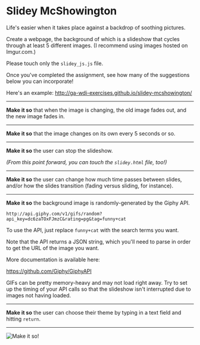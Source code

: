 # Slidey McShowington

Life's easier when it takes place against a backdrop of soothing pictures.

Create a webpage, the background of which is a slideshow that cycles through at least 5 different images. (I recommend using images hosted on Imgur.com.)

Please touch only the `slidey_js.js` file.

Once you've completed the assignment, see how many of the suggestions below you can incorporate!

Here's an example:
http://ga-wdi-exercises.github.io/slidey-mcshowington/

---

**Make it so** that when the image is changing, the old image fades out, and the new image fades in.

---

**Make it so** that the image changes on its own every 5 seconds or so.

---

**Make it so** the user can stop the slideshow.

*(From this point forward, you can touch the `slidey.html` file, too!)*

---

**Make it so** the user can change how much time passes between slides, and/or how the slides transition (fading versus sliding, for instance).

---

**Make it so** the background image is randomly-generated by the Giphy API. 

```
http://api.giphy.com/v1/gifs/random?api_key=dc6zaTOxFJmzC&rating=pg&tag=funny+cat
```

To use the API, just replace `funny+cat` with the search terms you want.

Note that the API returns a JSON string, which you'll need to parse in order to get the URL of the image you want.

More documentation is available here:

https://github.com/Giphy/GiphyAPI

GIFs can be pretty memory-heavy and may not load right away. Try to set up the timing of your API calls so that the slideshow isn't interrupted due to images not having loaded.

---

**Make it so** the user can choose their theme by typing in a text field and hitting `return`.

---

![Make it so!](http://i.imgur.com/sCOsXcx.png)
